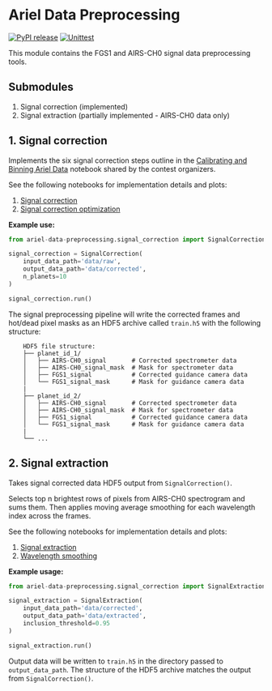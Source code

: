 # Ariel Data Preprocessing

[![PyPI release](https://github.com/gperdrizet/ariel-data-challenge/actions/workflows/pypi_release.yml/badge.svg)](https://github.com/gperdrizet/ariel-data-challenge/actions/workflows/pypi_release.yml)
[![Unittest](https://github.com/gperdrizet/ariel-data-challenge/actions/workflows/unittest.yml/badge.svg)](https://github.com/gperdrizet/ariel-data-challenge/actions/workflows/unittest.yml)

This module contains the FGS1 and AIRS-CH0 signal data preprocessing tools.

## Submodules

1. Signal correction (implemented)
3. Signal extraction (partially implemented - AIRS-CH0 data only)

## 1. Signal correction

Implements the six signal correction steps outline in the [Calibrating and Binning Ariel Data](https://www.kaggle.com/code/gordonyip/calibrating-and-binning-ariel-data) notebook shared by the contest organizers.

See the following notebooks for implementation details and plots:

1. [Signal correction](https://github.com/gperdrizet/ariel-data-challenge/blob/main/notebooks/02.1-signal_correction.ipynb)
2. [Signal correction optimization](https://github.com/gperdrizet/ariel-data-challenge/blob/main/notebooks/02.2-signal_correction_optimization.ipynb)

**Example use:**

```python
from ariel-data-preprocessing.signal_correction import SignalCorrection

signal_correction = SignalCorrection(
    input_data_path='data/raw',
    output_data_path='data/corrected',
    n_planets=10
)

signal_correction.run()
```

The signal preprocessing pipeline will write the corrected frames and hot/dead pixel masks as an HDF5 archive called `train.h5` with the following structure:

```text
    HDF5 file structure:
    ├── planet_id_1/
    │   ├── AIRS-CH0_signal       # Corrected spectrometer data
    │   ├── AIRS-CH0_signal_mask  # Mask for spectrometer data
    │   ├── FGS1_signal           # Corrected guidance camera data
    │   └── FGS1_signal_mask      # Mask for guidance camera data
    |
    ├── planet_id_2/
    │   ├── AIRS-CH0_signal       # Corrected spectrometer data
    │   ├── AIRS-CH0_signal_mask  # Mask for spectrometer data
    │   ├── FGS1_signal           # Corrected guidance camera data
    │   └── FGS1_signal_mask      # Mask for guidance camera data
    |
    └── ...
```

## 2. Signal extraction

Takes signal corrected data HDF5 output from `SignalCorrection()`.

Selects top n brightest rows of pixels from AIRS-CH0 spectrogram and sums them. Then applies moving average smoothing for each wavelength index across the frames.

See the following notebooks for implementation details and plots:

1. [Signal extraction](https://github.com/gperdrizet/ariel-data-challenge/blob/main/notebooks/02.3-signal_extraction.ipynb)
2. [Wavelength smoothing](https://github.com/gperdrizet/ariel-data-challenge/blob/main/notebooks/02.4-wavelength_smoothing.ipynb)

**Example usage:**

```python
from ariel-data-preprocessing.signal_correction import SignalExtraction

signal_extraction = SignalExtraction(
    input_data_path='data/corrected',
    output_data_path='data/extracted',
    inclusion_threshold=0.95
)

signal_extraction.run()
```

Output data will be written to `train.h5` in the directory passed to `output_data_path`. The structure of the HDF5 archive matches the output from `SignalCorrection()`.